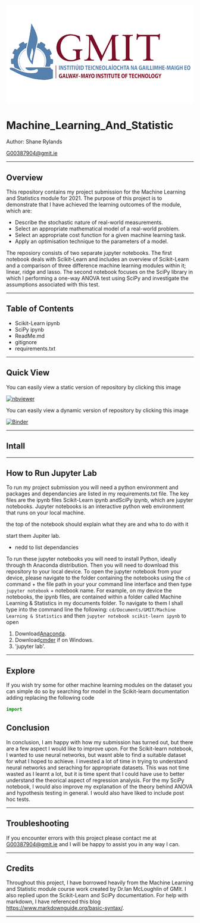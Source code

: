 ![GMIT_Logo.png](img/gmit-logo.png)
# Machine_Learning_And_Statistic

Author: Shane Rylands

G00387904@gmit.ie
***

## Overview

This repository contains my project submission for the Machine Learning and Statistics module for 2021. The purpose of this project is to demonstrate that I have achieved the learning outcomes of the module, which are:
- Describe the stochastic nature of real-world measurements.
- Select an appropriate mathematical model of a real-world problem.
- Select an appropriate cost function for a given machine learning task.
- Apply an optimisation technique to the parameters of a model.

The reposiory consists of two separate jupyter notebooks. The first notebook deals with Scikit-Learn and includes an overview of Scikit-Learn and a comparison of three difference machine learning modules within it; linear, ridge and lasso. The second notebook focuses on the SciPy library in which I performing a one-way ANOVA test using SciPy and investigate the assumptions associated with this test.

***

## Table of Contents

- Scikit-Learn ipynb
- SciPy ipynb
- ReadMe.md
- gitignore
- requirements.txt

***

## Quick View

You can easily view a static version of repository by clicking this image

[![nbviewer](https://raw.githubusercontent.com/jupyter/design/master/logos/Badges/nbviewer_badge.svg)](https://nbviewer.org/github/shaner1/Machine_Learning_And_Statistic/tree/main/)

You can easily view a dynamic version of repository by clicking this image

[![Binder](https://mybinder.org/badge_logo.svg)](https://mybinder.org/v2/gh/shaner1/Machine_Learning_And_Statistic/HEAD?labpath=scikit-learn.ipynb)

***

## Intall



***
## How to Run Jupyter Lab

To run my project submission you will need a python environment and packages and dependancies are listed in my requirements.txt file. The key files are the ipynb files Scikit-Learn ipynb andSciPy ipynb, which are jupyter notebooks. Jupyter notebooks is an interactive python web environment that runs on your local machine. 

the top of the notebook should explain what they are and wha to do with it
 
 start them Jupiter lab.

- nedd to list dependancies 

To run these jupyter notebooks you will need to install Python, ideally through th Anaconda distribution. Then you will need to download this repository to your local device. To open the jupyter notebook from your device, please navigate to the folder containing the notebooks using the `cd` command + the file path in your your command line interface and then type `jupyter notebook` + notebook name. For example, on my device the notebooks, the ipynb files, are contained within a folder called Machine Learning & Statistics in my documents folder. To navigate to them I shall type into the command line the following: `cd/Documents/GMIT/Machine Learning & Statistics` and then `jupyter notebook scikit-learn ipynb` to open 




1. Download[Anaconda]().
2. Download[cmder]() if on Windows.
3. 'jupyter lab'.

***

## Explore

If you wish try some for other machine learning modules on the dataset you can simple do so by searching for model in the Scikit-learn documentation adding replacing the following code 

```python
import 
```

## Conclusion

In conclusion, I am happy with how my submission has turned out, but there are a few aspect I would like to improve upon. For the Scikit-learn notebook, I wanted to use neural networks, but wasnt able to find a suitable dataset for what I hoped to achieve. I invested a lot of time in trying to understand neural networks and seraching for appropriate datasets. This was not time wasted as I learnt a lot, but it is time spent that I could have use to better understand the theorical aspect of regression analysis. For the my SciPy notebook, I would also improve my explanation of the theory behind ANOVA and hypothesis testing in general. I would also have liked to include post hoc tests.

***

## Troubleshooting

If you encounter errors with this project please contact me at [G00387904@gmit.ie](mailto) and I will be happy to assist you in any way I can.

***

## Credits

Throughout this project, I have borrowed heavily from the Machine Learning and Statistic module course work created by Dr.Ian McLoughlin of GMIt. I also replied upon the Scikit-Learn and SciPy documentation. For help with markdown, I have referenced this blog https://www.markdownguide.org/basic-syntax/.

***